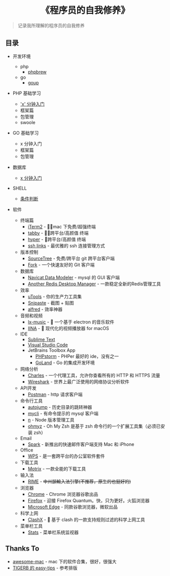 <h1 align="center">《程序员的自我修养》</h1>

> 记录我所理解的程序员的自我修养

## 目录
- 开发环境
  + php
    * [phpbrew](https://github.com/zhanghuid/everything-i-known/blob/main/php/phpbrew.md)
  + go
    * [goup](https://github.com/owenthereal/goup)

- PHP 基础学习
  - ['x' 分钟入门](https://github.com/zhanghuid/everything-i-known/blob/main/php/learn-php-in-x-minutes.md)
  - 框架篇
  - 包管理
  - swoole

- GO 基础学习
  - x 分钟入门
  - 框架篇
  - 包管理

- 数据库
  - [x 分钟入门](https://github.com/zhanghuid/everything-i-known/blob/main/mysql/learn-mysql-in-x-minutes.md)

- SHELL
  - [条件判断](https://github.com/zhanghuid/everything-i-known/blob/main/shell/condition.md)

- 软件
  - 终端篇
    - [iTerm2](https://iterm2.com/) - :clap::clap:mac 下免费/超强终端
    - [tabby](https://github.com/Eugeny/tabby) - :clap::clap:跨平台/高颜值 终端
    - [hyper](https://github.com/vercel/hyper) - :clap:跨平台/高颜值 终端
    - [ssh links](https://github.com/zhanghuid/everything-i-known/blob/main/config/terminal.md) - 最优雅的 ssh 连接管理方式
  - 版本控制
    - [SourceTree](https://www.sourcetreeapp.com/) - 免费/跨平台 git 跨平台客户端
    - [Fork](https://git-fork.com/) - 一个快速友好的 Git 客户端
  - 数据库
    - [Navicat Data Modeler](https://navicat.com/en/products/navicat-data-modeler) - mysql 的 GUI 客户端
    - [Another Redis Desktop Manager](https://github.com/qishibo/AnotherRedisDesktopManager) - 一款稳定全新的Redis管理工具
  - 效率
    - [uTools](https://u.tools/) - 你的生产力工具集
    - [Snipaste](https://zh.snipaste.com/) - 截图 + 贴图
    - [alfred](https://www.alfredapp.com/) - 效率神器
  - 音频和视频
    - [lx-music](https://github.com/lyswhut/lx-music-desktop) - :clap: 一个基于 electron 的音乐软件
    - [IINA](https://github.com/iina/iina) - :clap: 现代化的视频播放器 for macOS
  - IDE
    - [Sublime Text](https://github.com/zhanghuid/everything-i-known/blob/main/software/sublime.md) 
    - [Visual Studio Code](https://github.com/zhanghuid/everything-i-known/blob/main/software/code.md)
    - JetBrains Toolbox App 
      - [PHPstorm](https://www.jetbrains.com/phpstorm/) - PHPer 最好的 ide，没有之一
      - [GoLand](https://www.jetbrains.com/go/) - Go 的集成开发环境
  - 网络分析
    - [Charles](https://www.charlesproxy.com/) - 一个代理工具，允许你查看所有的 HTTP 和 HTTPS 流量
    - [Wireshark](https://www.wireshark.org/) - 世界上最广泛使用的网络协议分析软件
  - API开发
    - [Postman](https://www.postman.com/downloads/) - http 请求客户端
  - 命令行工具
    - [autojump](https://github.com/wting/autojump) - 历史目录的跳转神器
    - [mycli](https://www.mycli.net/) - 有命令提示的 mysql 客户端
    - [n](https://github.com/tj/n) - Node 版本管理工具
    - [ohmyz](https://ohmyz.sh/) - Oh My Zsh 是基于 zsh 命令行的一个扩展工具集（必须已安装 zsh）
  - Email
    - [Spark](https://sparkmailapp.com/) - 新推出的快速邮件客户端支持 Mac 和 iPhone
  - Office
    - [WPS](https://www.wps.cn/) - 是一套跨平台的办公室软件套件
  - 下载工具
    - [Motrix](https://motrix.app/) - 一款全能的下载工具
  - 输入法
    - [RIME](https://rime.im/) - ~~中州韻輸入法引擎(不推荐，原生的也挺好的)~~
  - 浏览器
    - [Chrome](https://www.google.com/chrome/) - Chrome 浏览器谷歌出品
    - [Firefox](https://www.mozilla.org/zh-CN/firefox/) - 迎接 Firefox Quantum。快，只为更好。火狐浏览器
    - [Microsoft Edge](https://www.microsoft.com/en-us/edge) - 同款谷歌浏览器，微软出品
  - 科学上网
    - [ClashX](https://github.com/yichengchen/clashX) - :clap: 基于 clash 的一款支持规则过滤的科学上网工具
  - 菜单栏工具
    - [Stats](https://github.com/exelban/stats) - 菜单栏系统监视器

## Thanks To
- [awesome-mac](https://github.com/jaywcjlove/awesome-mac/blob/main/README-zh.md) - mac 下的软件合集，很好，很强大
- [TIGERB 的 easy-tips](https://github.com/TIGERB/easy-tips) - 参考排版